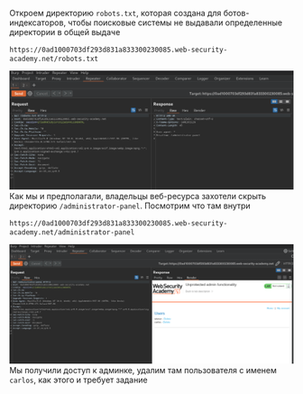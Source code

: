Откроем директорию `robots.txt`, которая создана для ботов-индексаторов, чтобы поисковые системы не выдавали определенные директории в общей выдаче
```
https://0ad1000703df293d831a833300230085.web-security-academy.net/robots.txt
```
![img](https://github.com/adyatlove/PortSwiggerAcademy/blob/main/7.%20Access%20control/1.%20Unprotected%20admin%20functionality/pics%20for%20walktrough/1.png)
Как мы и предполагали, владельцы веб-ресурса захотели скрыть директорию `/administrator-panel`. Посмотрим что там внутри

```
https://0ad1000703df293d831a833300230085.web-security-academy.net/administrator-panel
```
![img](https://github.com/adyatlove/PortSwiggerAcademy/blob/main/7.%20Access%20control/1.%20Unprotected%20admin%20functionality/pics%20for%20walktrough/2.png)
Мы получили доступ к админке, удалим там пользователя с именем `carlos`, как этого и требует задание
